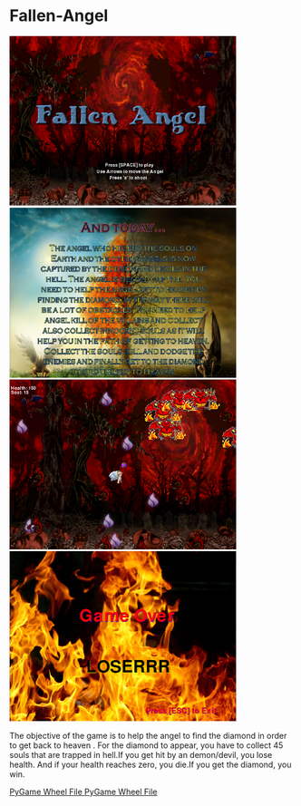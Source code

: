 # Fallen-Angel
<img src ="https://github.com/azahra1598/Fallen-Angel/blob/master/game%20plan/2.PNG" width = "400" height = "300">
<img src ="https://github.com/azahra1598/Fallen-Angel/blob/master/game%20plan/3.PNG" width = "400" height = "300">
<img src ="https://github.com/azahra1598/Fallen-Angel/blob/master/game%20plan/5.PNG" width = "400" height = "300">
<img src ="https://github.com/azahra1598/Fallen-Angel/blob/master/game%20plan/1.PNG" width = "400" height = "300">
<p> The objective of the game is to help the angel to find the diamond in order to get back to heaven . For the diamond to appear, you have to collect 45 souls that are trapped in hell.If you get hit by an demon/devil, you lose health. And if your health reaches zero, you die.If you get the diamond, you win. </p>
<a href = "http://www.lfd.uci.edu/~gohlke/pythonlibs/#pygame"> PyGame Wheel File </a>
<a href = "https://youtu.be/_GikMdhAhv0"> PyGame Wheel File </a>
